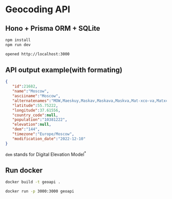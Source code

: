 # Geocoding API

## Hono + Prisma ORM + SQLite

```bash
npm install
npm run dev
```

```bash
opened http://localhost:3000
```

## API output example(with formating)

```json
{
   "id":21682,
   "name":"Moscow",
   "asciiname":"Moscow",
   "alternatenames":"MOW,Maeskuy,Maskav,Maskava,Maskva,Mat-xco-va,Matxcova,Matxcơva,Mosca,Moscfa,Moscha,Mosco,Moscou,Moscova,Moscovo,Moscow,Moscoƿ,Moscu,Moscua,Moscòu,Moscó,Moscù,Moscú,Moskva,Moska,Moskau,Mosko,Moskokh,Moskou,Moskov,Moskova,Moskovu,Moskow,Moskowa,Mosku,Moskuas,Moskva,Moskve,Moskvo,Moskvy,Moskwa,Moszkva,Muskav,Musko,Mát-xcơ-va,Mòskwa,Məskeu,Məskəү,masko,maskw,mo si ke,moseukeuba,mosko,mosukuwa,mskw,mwskva,mwskw,mwsqbh,mx s ko,Μόσχα,Мæскуы,Маскав,Масква,Москва,Москве,Москвы,Москова,Москох,Москъва,Мускав,Муско,Мәскеу,Мәскәү,Մոսկվա,מאָסקװע,מאסקווע,מוסקבה,ماسکو,مسکو,موسكو,موسكۋا,ܡܘܣܩܒܐ,मास्को,मॉस्को,মস্কো,மாஸ்கோ,มอสโก,མོ་སི་ཁོ།,მოსკოვი,ሞስኮ,モスクワ,莫斯科,모스크바",
   "latitude":55.75222,
   "longitude":37.61556,
   "country_code":null,
   "population":"10381222",
   "elevation":null,
   "dem":"144",
   "timezone":"Europe/Moscow",
   "modification_date":"2022-12-10"
}
```

`dem` stands for Digital Elevation Model<sup>*</sup>

## Run docker

```bash
docker build -t geoapi .
```

```bash
docker run -p 3000:3000 geoapi
```
